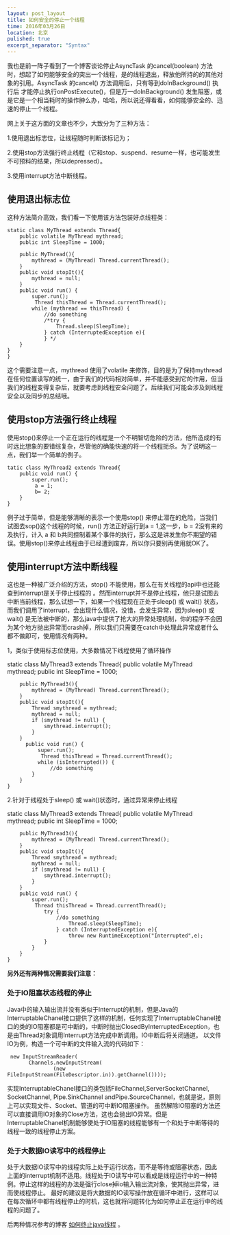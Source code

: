 ```yaml
---
layout: post_layout
title: 如何安全的停止一个线程
time: 2016年03月26日
location: 北京
pulished: true
excerpt_separator: "Syntax"
---
```


我也是前一阵子看到了一个博客谈论停止AsyncTask 的cancel(boolean) 方法时，想起了如何能够安全的突出一个线程，是的线程退出，释放他所持的的其他对象的引用。AsyncTask 的cancel() 方法调用后，只有等到doInBackground() 执行后 才能停止执行onPostExecute()，但是万一doInBackground() 发生阻塞，或是它是一个相当耗时的操作肿么办，哈哈，所以说还得看看，如何能够安全的、迅速的停止一个线程。

网上关于这方面的文章也不少，大致分为了三种方法：

1.使用退出标志位，让线程随时判断该标记为；

2.使用stop方法强行终止线程（它和stop、suspend、resume一样，也可能发生不可预料的结果，所以depressed）。 

 3.使用interrupt方法中断线程。

## 使用退出标志位

这种方法简介高效，我们看一下使用该方法包装好点线程类：

    static class MyThread extends Thread{
		public volatile MyThread mythread;
		public int SleepTime = 1000;
		
		public MyThread(){
			mythread = (MyThread) Thread.currentThread();
		}
		public void stopIt(){
			mythread = null;
		}
		public void run() {
			super.run();
			 Thread thisThread = Thread.currentThread(); 
			while (mythread == thisThread) { 
				//do something
	            /*try { 
	                Thread.sleep(SleepTime); 
	            } catch (InterruptedException e){ 
	            } */
		}
	}
	}
    
 这个需要注意一点，mythread 使用了volatile 来修饰，目的是为了保持mythread在任何位置读写的统一，由于我们的代码相对简单，并不能感受到它的作用，但当我们的线程变得复杂后，就要考虑到线程安全问题了。后续我们可能会涉及到线程安全以及同步的总结哦。	
 
##  使用stop方法强行终止线程
使用stop()来停止一个正在运行的线程是一个不明智切危险的方法，他所造成的有时远比想象的要错综复杂，尽管他的确能快速的将一个线程扼杀。为了说明这一点，我们举一个简单的例子。

    tatic class MyThread2 extends Thread{
		public void run() {
			super.run();
			 a = 1;
			 b= 2;
		}
	}
    
例子过于简单，但是能够清晰的表示一个使用stop() 来停止潜在的危险，当我们试图去sop()这个线程的时候，run() 方法正好运行到a = 1,这一步，b = 2没有来的及执行，计入 a 和 b共同控制着某个事件的执行，那么这是讲发生你不期望的错误。使用stop()来停止线程由于已经遭到废弃，所以你只要别再使用就OK了。

## 使用interrupt方法中断线程
    
 这也是一种被广泛介绍的方法，stop() 不能使用，那么在有关线程的api中也还能查到interrupt是关于停止线程的 。然而interrupt并不是停止线程，他只是试图去中断当前线程，那么试想一下，如果一个线程现在正处于sleep() 或 wait() 状态，而我们调用了interrupt，会出现什么情况，没错，会发生异常，因为sleep() 或 wait() 是无法被中断的，那么java中提供了抢大的异常处理机制，你的程序不会因为某个地方抛出异常而crash掉，所以我们只需要在catch中处理此异常或者什么都不做即可，使用情况有两种。
 
 1，类似于使用标志位使用，大多数情况下线程使用了循环操作
 
   static class MyThread3 extends Thread{
		public volatile MyThread mythread;
		public int SleepTime = 1000;
		
		public MyThread3(){
			mythread = (MyThread) Thread.currentThread();
		}
		public void stopIt(){
			Thread smythread = mythread;
			mythread = null;
	        if (smythread != null) {
	        	smythread.interrupt();
	        }
		}
          public void run() {
              super.run();
               Thread thisThread = Thread.currentThread(); 
              while (isInterrupted()) { 
                  //do something
			}
		}
	}


2.针对于线程处于sleep() 或 wait()状态时，通过异常来停止线程

   static class MyThread3 extends Thread{
		public volatile MyThread mythread;
		public int SleepTime = 1000;
		
		public MyThread3(){
			mythread = (MyThread) Thread.currentThread();
		}
		public void stopIt(){
			Thread smythread = mythread;
			mythread = null;
	        if (smythread != null) {
	        	smythread.interrupt();
	        }
		}
		public void run() {
			super.run();
			 Thread thisThread = Thread.currentThread(); 
             	try { 
                    //do something
                        Thread.sleep(SleepTime); 
                    } catch (InterruptedException e){ 
                    	throw new RuntimeException("Interrupted",e);
	            } 
			}
		}
	}

 
**另外还有两种情况需要我们注意：**

### 处于IO阻塞状态线程的停止
    
 Java中的输入输出流并没有类似于Interrupt的机制，但是Java的InterruptableChanel接口提供了这样的机制，任何实现了InterruptableChanel接口的类的IO阻塞都是可中断的，中断时抛出ClosedByInterruptedException，也是由Thread对象调用Interrupt方法完成中断调用。IO中断后将关闭通道。
        以文件IO为例，构造一个可中断的文件输入流的代码如下：   
    
   	 new InputStreamReader(  
           Channels.newInputStream(  
                   (new FileInputStream(FileDescriptor.in)).getChannel())));   
    
 实现InterruptableChanel接口的类包括FileChannel,ServerSocketChannel, SocketChannel, Pipe.SinkChannel andPipe.SourceChannel，也就是说，原则上可以实现文件、Socket、管道的可中断IO阻塞操作。
        虽然解除IO阻塞的方法还可以直接调用IO对象的Close方法，这也会抛出IO异常。但是InterruptableChanel机制能够使处于IO阻塞的线程能够有一个和处于中断等待的线程一致的线程停止方案。
        
### 处于大数据IO读写中的线程停止
    
 处于大数据IO读写中的线程实际上处于运行状态，而不是等待或阻塞状态，因此上面的interrupt机制不适用。线程处于IO读写中可以看成是线程运行中的一种特例。停止这样的线程的办法是强行close掉io输入输出流对象，使其抛出异常，进而使线程停止。
        最好的建议是将大数据的IO读写操作放在循环中进行，这样可以在每次循环中都有线程停止的时机，这也就将问题转化为如何停止正在运行中的线程的问题了。   
    
 后两种情况参考的博客 [如何终止java线程][1] 。
    


  [1]: http://blog.csdn.net/anhuidelinger/article/details/11746365